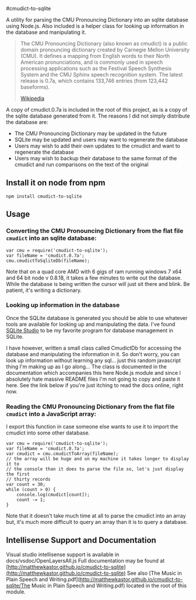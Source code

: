 #cmudict-to-sqlite

A utility for parsing the CMU Pronouncing Dictionary into an sqlite database 
using Node.js. Also included is a helper class for looking up information in the database and 
manipulating it.

> The CMU Pronouncing Dictionary (also known as cmudict) is a public domain 
> pronouncing dictionary created by Carnegie Mellon University (CMU). It 
> defines a mapping from English words to their North American pronunciations, 
> and is commonly used in speech processing applications such as the Festival 
> Speech Synthesis System and the CMU Sphinx speech recognition system. The 
> latest release is 0.7a, which contains 133,746 entries (from 123,442 
> baseforms).
>
> [Wikipedia](http://en.wikipedia.org/wiki/CMU_Pronouncing_Dictionary)

A copy of cmudict.0.7a is included in the root of this project, as is a copy of 
the sqlite database generated from it. The reasons I did not simply distribute 
the database are:

* The CMU Pronouncing Dictionary may be updated in the future
* SQLite may be updated and users may want to regenerate the database
* Users may wish to add their own updates to the cmudict and want to regenerate the database
* Users may wish to backup their database to the same format of the cmudict and run comparisons on the text of the original


## Install it on node from npm

`npm install cmudict-to-sqlite`

## Usage


### Converting the CMU Pronouncing Dictionary from the flat file `cmudict` into an sqlite database:

```
var cmu = require('cmudict-to-sqlite');
var fileName = 'cmudict.0.7a';
cmu.cmudictToSqliteDb(fileName);
```

Note that on a quad core AMD with 6 gigs of ram running windows 7 x64 and 
64 bit node v 0.8.18, it takes a few minutes to write out the database. While 
the database is being written the cursor will just sit there and blink. Be 
patient, it's writing a dictionary.


### Looking up information in the database

Once the SQLite database is generated you should be able to use whatever tools 
are available for looking up and manipulating the data. I've found 
[SQLite Studio](http://sqlitestudio.pl/) to be my favorite program for database 
management in SQLite. 

I have however, written a small class called CmudictDb for accessing the 
database and manipulating the information in it. So don't worry, you can look 
up information without learning any sql... just this random javascript 
thing I'm making up as I go along... The class is documented in the 
documentation which accompanies this here Node.js module and since I 
absolutely hate massive README files I'm not going to copy and paste it 
here. See the link below if you're just itching to read the docs online, 
right now.



### Reading the CMU Pronouncing Dictionary from the flat file `cmudict` into a JavaScript array:

I export this function in case someone else wants to use it to import the 
cmudict into some other database. 

```
var cmu = require('cmudict-to-sqlite');
var fileName = 'cmudict.0.7a';
var cmudict = cmu.cmudictToArray(fileName);
// the array will be huge and on my machine it takes longer to display it to 
// the console than it does to parse the file so, let's just display the first 
// thirty records
var count = 30;
while (count > 0) {
    console.log(cmudict[count]);
    count -= 1;
}
```

Note that it doesn't take much time at all to parse the cmudict into an array 
but, it's much more difficult to query an array than it is to query a database.


## Intellisense Support and Documentation

Visual studio intellisense support is available in docs/vsdoc/OpenLayersAll.js
Full documentation may be found at [http://matthewkastor.github.io/cmudict-to-sqlite](http://matthewkastor.github.io/cmudict-to-sqlite)
See also 
[The Music in Plain Speech and Writing.pdf](http://matthewkastor.github.io/cmudict-to-sqlite/The Music in Plain Speech and Writing.pdf) 
located in the root of this module.